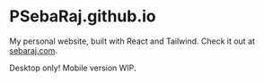 # PSebaRaj.github.io

My personal website, built with React and Tailwind. Check it out at [sebaraj.com](https://www.sebaraj.com).

Desktop only! Mobile version WIP.

